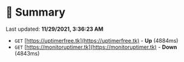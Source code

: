 # 📖 Summary
Last updated: **11/29/2021, 3:36:23 AM**

- `GET` [https://uptimerfree.tk](https://uptimerfree.tk) - **Up** (4884ms)
- `GET` [https://monitoruptimer.tk](https://monitoruptimer.tk) - **Down** (4843ms)
